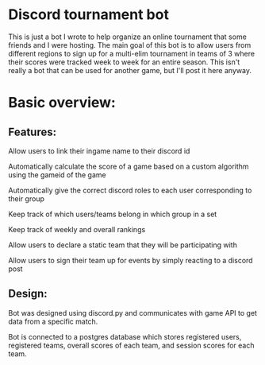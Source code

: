 # Discord tournament bot  
This is just a bot I wrote to help organize an online tournament that some friends and I were hosting. The main goal of this bot is to allow users from different regions to sign up for a multi-elim tournament in teams of 3 where their scores were tracked week to week for an entire season. This isn't really a bot that can be used for another game, but I'll post it here anyway.

# Basic overview:
## Features:
  Allow users to link their ingame name to their discord id

  Automatically calculate the score of a game based on a custom algorithm using the gameid of the game

  Automatically give the correct discord roles to each user corresponding to their group

  Keep track of which users/teams belong in which group in a set

  Keep track of weekly and overall rankings

  Allow users to declare a static team that they will be participating with

  Allow users to sign their team up for events by simply reacting to a discord post

## Design:
 Bot was designed using discord.py and communicates with game API to get data from a specific match.
 
 Bot is connected to a postgres database which stores registered users, registered teams, overall scores of each team, and session scores for each team.

